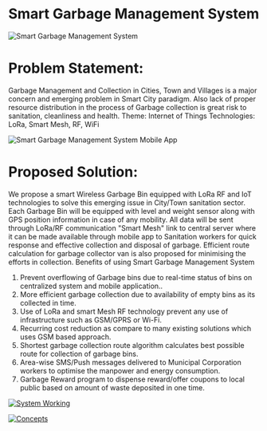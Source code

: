 # Smart Garbage Management System
![Smart Garbage Management System](system.png)


# Problem Statement: 

Garbage Management and Collection in Cities, Town and Villages is a major concern and emerging problem in Smart City paradigm. Also lack of proper resource distribution in the process of Garbage collection is great risk to sanitation, cleanliness and health.
Theme: Internet of Things
Technologies: LoRa, Smart Mesh, RF, WiFi

![Smart Garbage Management System Mobile App](app-scrrenshot/Screenshot_20180321-064828.png)

# Proposed Solution:
We propose a smart Wireless Garbage Bin equipped with LoRa RF and IoT technologies to solve this emerging issue in City/Town sanitation sector. Each Garbage Bin will be equipped with level and weight sensor along with GPS position information in case of any mobility. All data will be sent through LoRa/RF communication "Smart Mesh" link to central server where it can be made available through mobile app to Sanitation workers for quick response and effective collection and disposal of garbage. Efficient route calculation for garbage collector van is also proposed for minimising the efforts in collection.
Benefits of using Smart Garbage Management System
1.	Prevent overflowing of Garbage bins due to real-time status of bins on centralized system and mobile application..
2.	More efficient garbage collection due to availability of empty bins as its collected in time.
3.	Use of LoRa and smart Mesh RF technology prevent any use of infrastructure such as GSM/GPRS or Wi-Fi.
4.	Recurring cost reduction as compare to many existing solutions which uses GSM based approach.
5.	Shortest garbage collection route algorithm calculates best possible route for collection of garbage bins.
6.	Area-wise SMS/Push messages delivered to Municipal Corporation workers to optimise the manpower and energy consumption.
7.	Garbage Reward program to dispense reward/offer coupons to local public based on amount of waste deposited in one time.

[![System Working](https://img.youtube.com/vi/OT1L4oTMYOY/0.jpg)](https://www.youtube.com/watch?v=OT1L4oTMYOY)

[![Concepts](https://img.youtube.com/vi/qVxlE1UcSpI/0.jpg)](https://www.youtube.com/watch?v=qVxlE1UcSpI)


